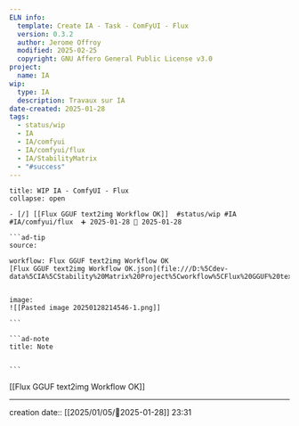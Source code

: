 ```yaml
---
ELN info:
  template: Create IA - Task - ComFyUI - Flux
  version: 0.3.2
  author: Jerome Offroy
  modified: 2025-02-25
  copyright: GNU Affero General Public License v3.0
project:
  name: IA
wip:
  type: IA
  description: Travaux sur IA
date-created: 2025-01-28
tags:
  - status/wip
  - IA
  - IA/comfyui
  - IA/comfyui/flux
  - IA/StabilityMatrix
  - "#success"
---
```


`````ad-example
title: WIP IA - ComfyUI - Flux
collapse: open

- [/] [[Flux GGUF text2img Workflow OK]]  #status/wip #IA #IA/comfyui/flux  ➕ 2025-01-28 🛫 2025-01-28

```ad-tip
source:

workflow: Flux GGUF text2img Workflow OK
[Flux GGUF text2img Workflow OK.json](file:///D:%5Cdev-data%5CIA%5CStability%20Matrix%20Project%5Cworkflow%5CFlux%20GGUF%20text2img%20Workflow%20OK.json)


image:
![[Pasted image 20250128214546-1.png]]

```

```ad-note
title: Note


```

`````

[[Flux GGUF text2img Workflow OK]]

---
creation date:: [[2025/01/05/📒2025-01-28]]  23:31

